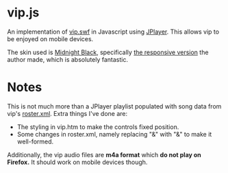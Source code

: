 # vip.js
An implementation of [vip.swf](http://vip.aersia.net/vip.swf) in Javascript using [JPlayer](http://www.jplayer.org/). This allows vip to be enjoyed on mobile devices.

The skin used is [Midnight Black](https://github.com/TheInfection/Midnight-Black), specifically [the responsive version](http://www.mediafire.com/?axx792ad525dvp5) the author made, which is absolutely fantastic.
# Notes
This is not much more than a JPlayer playlist populated with song data from vip's [roster.xml](http://vip.aersia.net/roster.xml). Extra things I've done are:

* The styling in vip.htm to make the controls fixed position.
* Some changes in roster.xml, namely replacing "&" with "&amp;" to make it well-formed.

Additionally, the vip audio files are **m4a format** which **do not play on Firefox.** It should work on mobile devices though.